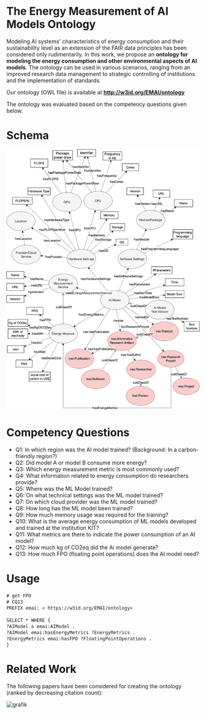 # The Energy Measurement of AI Models Ontology
Modeling AI systems' characteristics of energy consumption and their sustainability level as an extension of the FAIR data principles has been considered only rudimentarily. In this work, we propose an **ontology for modeling the energy consumption and other environmental aspects of AI models**. The ontology can be used in various scenarios, ranging from an improved research data management to strategic controlling of institutions and the implementation of standards. 

Our ontology (OWL file) is available at **http://w3id.org/EMAI/ontology**

The ontology was evaluated based on the competency questions given below.

# Schema
![grafik](Green-AI-Ontology-Schema.png)

# Competency Questions
* Q1: In which region was the AI model trained? (Background: In a carbon-friendly region?)
* Q2: Did model A or model B consume more energy?
* Q3: Which energy measurement metric is most commonly used?
* Q4: What information related to energy consumption do researchers provide?
* Q5: Where was the ML Model trained?
* Q6: On what technical settings was the ML model trained?
* Q7: On which cloud provider was the ML model trained?
* Q8: How long has the ML model been trained?
* Q9: How much memory usage was required for the training?
* Q10: What is the average energy consumption of ML models developed and trained at the institution KIT?
* Q11: What metrics are there to indicate the power consumption of an AI model?
* Q12: How much kg of CO2eq did the Ai model generate?
* Q13: How much FPO (floating point operations) does the AI model need?

# Usage

```sparql
# get FPO
# CQ13
PREFIX emai: < https://w3id.org/EMAI/ontology>

SELECT * WHERE {
?AIModel a emai:AIModel .    
?AIModel emai:hasEnergyMetrics ?EnergyMetrics . 
?EnergyMetrics emai:hasFPO ?FloatingPointOperations . 
}
```

# Related Work
The following papers have been considered for creating the ontology (ranked by decreasing citation count):

![grafik](https://user-images.githubusercontent.com/5419543/156885466-1be3b3c5-750d-4a91-9265-29e8c577d2e1.png)
